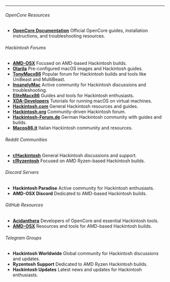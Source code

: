 


---
  
###### OpenCore Resources
  
- **[OpenCore Documentation](https://dortania.github.io)** Official OpenCore guides, installation instructions, and troubleshooting resources.

###### Hackintosh Forums
- **[AMD-OSX](https://amd-osx.com)**  Focused on AMD-based Hackintosh builds.
- **[Olarila](https://olarila.com)**  Pre-configured macOS images and Hackintosh guides.
- **[TonyMacx86](https://tonymacx86.com)** Popular forum for Hackintosh builds and tools like UniBeast and MultiBeast.
- **[InsanelyMac](https://insanelymac.com)** Active community for Hackintosh discussions and troubleshooting.
- **[EliteMacx86](https://elitemacx86.com)** Guides and tools for Hackintosh enthusiasts.
- **[XDA-Developers](https://www.xda-developers.com/how-install-macos-virtualbox/)** Tutorials for running macOS on virtual machines.
- **[Hackintosh.com](https://hackintosh.com/)** General Hackintosh resources and guides.
- **[Hackintosh.org](https://hackintosh.org/index.php)** Community-driven Hackintosh forum.
- **[Hackintosh-Forum.de](https://www.hackintosh-forum.de/forum/board/279-anleitungen-und-builds/)** German Hackintosh community with guides and builds.
- **[Macos86.it](https://macos86.it/)** Italian Hackintosh community and resources.

###### Reddit Communities
- **[r/Hackintosh](https://www.reddit.com/r/hackintosh/)** General Hackintosh discussions and support.
- **[r/Ryzentosh](https://www.reddit.com/r/Ryzentosh/)** Focused on AMD Ryzen-based Hackintosh builds.

###### Discord Servers
- **Hackintosh Paradise** Active community for Hackintosh enthusiasts.
- **AMD-OSX Discord** Dedicated to AMD-based Hackintosh builds.

###### GitHub Resources
- **[Acidanthera](https://github.com/acidanthera)** Developers of OpenCore and essential Hackintosh tools.
- **[AMD-OSX](https://github.com/AMD-OSX)** Resources and tools for AMD-based Hackintosh builds.

###### Telegram Groups
- **Hackintosh Worldwide** Global community for Hackintosh discussions and updates.
- **Ryzentosh Support** Dedicated to AMD Ryzen Hackintosh builds.
- **Hackintosh Updates** Latest news and updates for Hackintosh enthusiasts.
